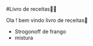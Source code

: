 #Livro de receitas:man_cook:

Ola ! bem vindo livro de receitas:wave:

- Strogonoff de frango
- mistura
